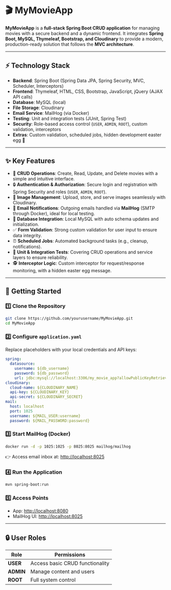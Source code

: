 # 🎬 MyMovieApp

**MyMovieApp** is a **full-stack Spring Boot CRUD application** for managing movies with a secure backend and a dynamic frontend. It integrates **Spring Boot, MySQL, Thymeleaf, Bootstrap, and Cloudinary** to provide a modern, production-ready solution that follows the **MVC architecture**.

---

## ⚡ Technology Stack

* **Backend**: Spring Boot (Spring Data JPA, Spring Security, MVC, Scheduler, Interceptors)
* **Frontend**: Thymeleaf, HTML, CSS, Bootstrap, JavaScript, jQuery (AJAX API calls)
* **Database**: MySQL (local)
* **File Storage**: Cloudinary
* **Email Service**: MailHog (via Docker)
* **Testing**: Unit and integration tests (JUnit, Spring Test)
* **Security**: Role-based access control (`USER`, `ADMIN`, `ROOT`), custom validation, interceptors
* **Extras**: Custom validation, scheduled jobs, hidden development easter egg 🍪

---

## ✨ Key Features

* 🔑 **CRUD Operations**: Create, Read, Update, and Delete movies with a simple and intuitive interface.
* 🔒 **Authentication & Authorization**: Secure login and registration with Spring Security and roles (`USER`, `ADMIN`, `ROOT`).
* 📸 **Image Management**: Upload, store, and serve images seamlessly with Cloudinary.
* 📧 **Email Notifications**: Outgoing emails handled via **MailHog** (SMTP through Docker), ideal for local testing.
* 💾 **Database Integration**: Local MySQL with auto schema updates and initialization.
* ✅ **Form Validation**: Strong custom validation for user input to ensure data integrity.
* ⏰ **Scheduled Jobs**: Automated background tasks (e.g., cleanup, notifications).
* 🧪 **Unit & Integration Tests**: Covering CRUD operations and service layers to ensure reliability.
* 🕵️ **Interceptor Logic**: Custom interceptor for request/response monitoring, with a hidden easter egg message.

---

## 🚀 Getting Started

### 1️⃣ Clone the Repository

```bash
git clone https://github.com/yourusername/MyMovieApp.git
cd MyMovieApp
```

### 2️⃣ Configure `application.yaml`

Replace placeholders with your local credentials and API keys:

```yaml
spring:
  datasource:
    username: ${db_username}
    password: ${db_password}
    url: jdbc:mysql://localhost:3306/my_movie_app?allowPublicKeyRetrieval=true&useSSL=false&createDatabaseIfNotExist=true&serverTimezone=UTC
cloudinary:
  cloud-name: ${CLOUDINARY_NAME}
  api-key: ${CLOUDINARY_KEY}
  api-secret: ${CLOUDINARY_SECRET}
mail:
  host: localhost
  port: 1025
  username: ${MAIL_USER:username}
  password: ${MAIL_PASSWORD:password}
```

### 3️⃣ Start MailHog (Docker)

```bash
docker run -d -p 1025:1025 -p 8025:8025 mailhog/mailhog
```

👉 Access email inbox at: [http://localhost:8025](http://localhost:8025)

### 4️⃣ Run the Application

```bash
mvn spring-boot:run
```

### 5️⃣ Access Points

* App: [http://localhost:8080](http://localhost:8080)
* MailHog UI: [http://localhost:8025](http://localhost:8025)

---

## 🔒 User Roles

| Role      | Permissions                     |
| --------- | ------------------------------- |
| **USER**  | Access basic CRUD functionality |
| **ADMIN** | Manage content and users        |
| **ROOT**  | Full system control             |

